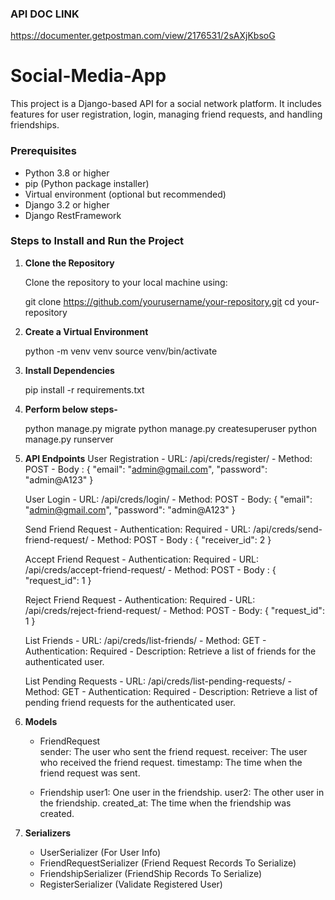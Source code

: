 ### API DOC LINK 
https://documenter.getpostman.com/view/2176531/2sAXjKbsoG

# Social-Media-App

This project is a Django-based API for a social network platform. It includes features for user registration, login, managing friend requests, and handling friendships.

### Prerequisites

- Python 3.8 or higher
- pip (Python package installer)
- Virtual environment (optional but recommended)
- Django 3.2 or higher
- Django RestFramework

### Steps to Install and Run the Project

1. **Clone the Repository**

   Clone the repository to your local machine using:

   git clone https://github.com/yourusername/your-repository.git
   cd your-repository

2. **Create a Virtual Environment**
    
    python -m venv venv
    source venv/bin/activate

3. **Install Dependencies**

    pip install -r requirements.txt

4. **Perform below steps-**

    python manage.py migrate
    python manage.py createsuperuser
    python manage.py runserver

5. **API Endpoints**
    User Registration
        - URL: /api/creds/register/
        - Method: POST
        - Body : {
            "email": "admin@gmail.com",
            "password": "admin@A123"
            }

    User Login
        - URL: /api/creds/login/
        - Method: POST
        - Body: {
            "email": "admin@gmail.com",
            "password": "admin@A123"
            }

    Send Friend Request
        - Authentication: Required
        - URL: /api/creds/send-friend-request/
        - Method: POST
        - Body : {
            "receiver_id": 2
            }

    Accept Friend Request
        - Authentication: Required
        - URL: /api/creds/accept-friend-request/
        - Method: POST
        - Body : {
            "request_id": 1
            }
    
    Reject Friend Request
        - Authentication: Required
        - URL: /api/creds/reject-friend-request/
        - Method: POST
        - Body: {
            "request_id": 1
            }
    
    List Friends
        - URL: /api/creds/list-friends/
        - Method: GET
        - Authentication: Required
        - Description: Retrieve a list of friends for the authenticated user.

    List Pending Requests
        - URL: /api/creds/list-pending-requests/
        - Method: GET
        - Authentication: Required
        - Description: Retrieve a list of pending friend requests for the authenticated user.

6. **Models**

    - FriendRequest      
        sender: The user who sent the friend request.
        receiver: The user who received the friend request.
        timestamp: The time when the friend request was sent.

    - Friendship
        user1: One user in the friendship.
        user2: The other user in the friendship.
        created_at: The time when the friendship was created.

7. **Serializers**

    - UserSerializer (For User Info)
    - FriendRequestSerializer (Friend Request Records To Serialize)
    - FriendshipSerializer (FriendShip Records To Serialize)
    - RegisterSerializer (Validate Registered User)










